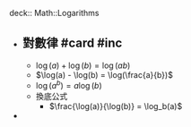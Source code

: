 deck:: Math::Logarithms

- ## 對數律 #card #inc
	- $\log(a) + \log(b) = \log(ab)$
	- $\log(a) - \log(b) = \log(\frac{a}{b})$
	- $\log(a^b) = a\log(b)$
	- 換底公式
		- $\frac{\log(a)}{\log(b)} = \log_b(a)$
-